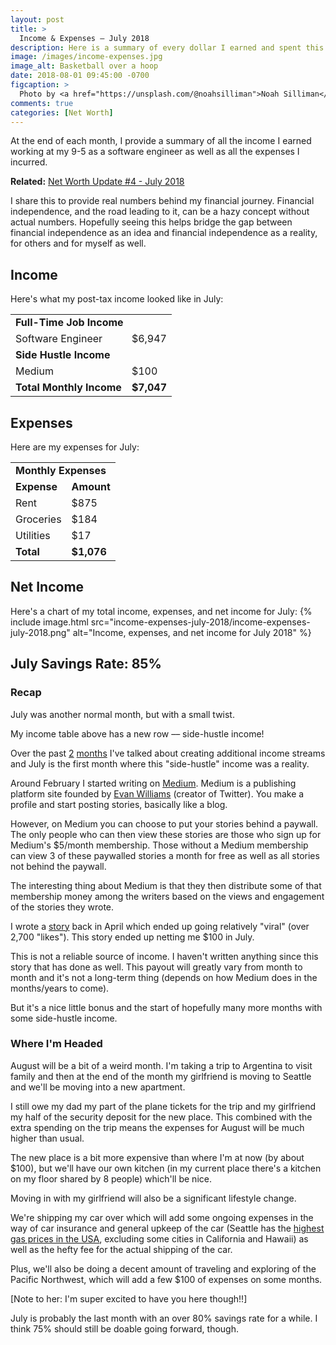 ```yaml
---
layout: post
title: >
  Income & Expenses – July 2018
description: Here is a summary of every dollar I earned and spent this month.
image: /images/income-expenses.jpg
image_alt: Basketball over a hoop
date: 2018-08-01 09:45:00 -0700
figcaption: >
  Photo by <a href="https://unsplash.com/@noahsilliman">Noah Silliman</a>
comments: true
categories: [Net Worth]
---
```

At the end of each month, I provide a summary of all the income I earned working at my 9-5 as a software engineer as well as all the expenses I incurred.

**Related:** [Net Worth Update #4 - July 2018](/net-worth-july-2018)

I share this to provide real numbers behind my financial journey. Financial independence, and the road leading to it, can be a hazy concept without actual numbers. Hopefully seeing this helps bridge the gap between financial independence as an idea and financial independence as a reality, for others and for myself as well.

## Income
Here's what my post-tax income looked like in July:

<table>
  <tbody>
    <tr>
      <td colspan="2"><strong>Full-Time Job Income</strong></td>
    </tr>
    <tr>
      <td>Software Engineer</td>
      <td>$6,947</td>
    </tr>
    <tr>
      <td colspan="2"><strong>Side Hustle Income</strong></td>
    </tr>
    <tr>
      <td>Medium</td>
      <td>$100</td>
    </tr>
    <tr>
      <td><strong>Total Monthly Income</strong></td>
      <td><strong>$7,047</strong></td>
    </tr>
  </tbody>
</table>

## Expenses
Here are my expenses for July:

<table>
  <tbody>
    <tr>
      <td colspan="2"><strong>Monthly Expenses</strong></td>
    </tr>
    <tr>
      <td><strong>Expense</strong></td>
      <td><strong>Amount</strong></td>
    </tr>
    <tr>
      <td>Rent</td>
      <td>$875</td>
    </tr>
    <tr>
      <td>Groceries</td>
      <td>$184</td>
    </tr>
    <tr>
      <td>Utilities</td>
      <td>$17</td>
    </tr>
    <tr>
      <td><strong>Total</strong></td>
      <td><strong>$1,076</strong></td>
    </tr>
  </tbody>
</table>

## Net Income
Here's a chart of my total income, expenses, and net income for July:
{% include image.html src="income-expenses-july-2018/income-expenses-july-2018.png" alt="Income, expenses, and net income for July 2018" %}

## July Savings Rate: 85%

### Recap
July was another normal month, but with a small twist.

My income table above has a new row –– side-hustle income!

Over the past [2](/may-2018-income-expenses) [months](/june-2018-income-expenses) I've talked about creating additional income streams and July is the first month where this "side-hustle" income was a reality.

Around February I started writing on [Medium](https://medium.com/@GZiadi). Medium is a publishing platform site founded by [Evan Williams](https://en.wikipedia.org/wiki/Medium_(website)) (creator of Twitter). You make a profile and start posting stories, basically like a blog.

However, on Medium you can choose to put your stories behind a paywall. The only people who can then view these stories are those who sign up for Medium's $5/month membership. Those without a Medium membership can view 3 of these paywalled stories a month for free as well as all stories not behind the paywall.

The interesting thing about Medium is that they then distribute some of that membership money among the writers based on the views and engagement of the stories they wrote.

I wrote a [story](https://medium.com/swlh/stop-trying-to-memorize-a-good-book-will-change-you-2bebafb22203?source=friends_link&sk=e3ee4c473b410c75d1fc0009abc5bebf) back in April which ended up going relatively "viral" (over 2,700 "likes"). This story ended up netting me $100 in July.

This is not a reliable source of income. I haven't written anything since this story that has done as well. This payout will greatly vary from month to month and it's not a long-term thing (depends on how Medium does in the months/years to come).

But it's a nice little bonus and the start of hopefully many more months with some side-hustle income.

### Where I'm Headed
August will be a bit of a weird month. I'm taking a trip to Argentina to visit family and then at the end of the month my girlfriend is moving to Seattle and we'll be moving into a new apartment.

I still owe my dad my part of the plane tickets for the trip and my girlfriend my half of the security deposit for the new place. This combined with the extra spending on the trip means the expenses for August will be much higher than usual.

The new place is a bit more expensive than where I'm at now (by about $100), but we'll have our own kitchen (in my current place there's a kitchen on my floor shared by 8 people) which'll be nice.

Moving in with my girlfriend will also be a significant lifestyle change.

We're shipping my car over which will add some ongoing expenses in the way of car insurance and general upkeep of the car (Seattle has the [highest gas prices in the USA](https://www.gasbuddy.com/USA/WA), excluding some cities in California and Hawaii) as well as the hefty fee for the actual shipping of the car.

Plus, we'll also be doing a decent amount of traveling and exploring of the Pacific Northwest, which will add a few $100 of expenses on some months.

[Note to her: I'm super excited to have you here though!!]

July is probably the last month with an over 80% savings rate for a while. I think 75% should still be doable going forward, though.
